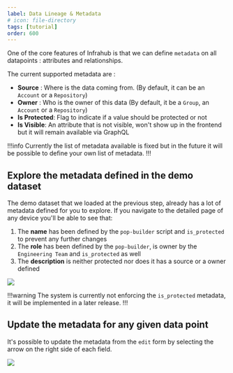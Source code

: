 ```yaml
---
label: Data Lineage & Metadata
# icon: file-directory
tags: [tutorial]
order: 600
---
```


One of the core features of Infrahub is that we can define `metadata` on all datapoints : attributes and relationships.

The current supported metadata are :
- **Source** : Where is the data coming from. (By default, it can be an `Account` or a `Repository`)
- **Owner** : Who is the owner of this data (By default, it be a `Group`, an `Account` or a `Repository`)
- **Is Protected**: Flag to indicate if a value should be protected or not
- **Is Visible**: An attribute that is not visible, won't show up in the frontend but it will remain available via GraphQL

!!!info
Currently the list of metadata available is fixed but in the future it will be possible to define your own list of metadata.
!!!

## Explore the metadata defined in the demo dataset

The demo dataset that we loaded at the previous step, already has a lot of metadata defined for you to explore.
If you navigate to the detailed page of any device you'll be able to see that:
1. The **name** has been defined by the `pop-builder` script and `is_protected` to prevent any further changes
2. The **role** has been defined by the `pop-builder`, is owner by the `Engineering Team` and `is_protected` as well
3. The **description** is neither protected nor does it has a source or a owner defined

![](../media/tutorial_metadata_device.gif)

!!!warning
The system is currently not enforcing the `is_protected` metadata, it will be implemented in a later release.
!!!

## Update the metadata for any given data point

It's possible to update the metadata from the `edit` form by selecting the arrow on the right side of each field.

![](../media/tutorial_metadata_update.gif)
